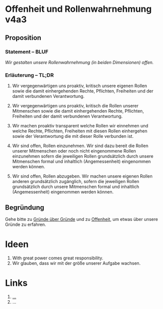 <!---
   NAME - The NAME of this project is:
ethos

  FILE - The FILENAME of the current file is:
/v4a3.md

  CREATION - This project was CREATED on:
2017-01-28-16:15:00 UTC

  MODIFICATION - This project was last MODIFIED on:
2017-01-28-16:15:00 UTC

  VERSION - The current VERSION of this project is:
<git-commit-hash>-2017-01-28-16:15:00 UTC

  CREATOR(S) - This project was CREATED by:
Michael Czechowski, Martin Maga

  CONTACT - You can CONTACT the creator(s) or developer(s) of this project at:
E-Mail: mail@martinmaga.de

  COPYRIGHT - The COPYRIGHT holder of this project is:
COPYRIGHT (c) 2016 Martin Maga

  LICENSE - This project is LICENSED under the following license:
Martin Maga 2016 CC BY-SA 4.0 https://creativecommons.org

  SUBFILE – This is a SUBFILE! For more INFORMATION on this project go to:
/README.md
--->

# Offenheit und Rollenwahrnehmung v4a3
## Proposition
### Statement – BLUF
*Wir gestalten unsere Rollenwahrnehmung (in beiden Dimensionen) offen.*

### Erläuterung – TL;DR
1. Wir vergegenwärtigen uns proaktiv, kritisch unsere eigenen Rollen sowie die damit einhergehenden Rechte, Pflichten, Freiheiten und der damit verbundenen Verantwortung.

2. Wir vergegenwärtigen uns proaktiv, kritisch die Rollen unserer Mitmenschen sowie die damit einhergehenden Rechte, Pflichten, Freiheiten und der damit verbundenen Verantwortung.

3. Wir machen proaktiv transparent welche Rollen wir einnehmen und welche Rechte, Pflichten, Freiheiten mit diesen Rollen einhergehen sowie der Verantwortung die mit dieser Rolle verbunden  ist.

4. Wir sind offen, Rollen einzunehmen.
Wir sind dazu bereit die Rollen unserer Mitmenschen oder noch nicht eingenommene Rollen einzunehmen sofern die jeweiligen Rollen grundsätzlich durch unsere Mitmenschen formal und inhaltlich (Angemessenheit) eingenommen werden können.

5. Wir sind offen, Rollen abzugeben.
Wir machen unsere eigenen Rollen anderen grundsätzlich zugänglich, sofern die jeweiligen Rollen grundsätzlich durch unsere Mitmenschen formal und inhaltlich (Angemessenheit) eingenommen werden können.

## Begründung
Gehe bitte zu [Gründe über Gründe](../contents/reasons/reasons.md) und zu [Offenheit](../contents/values/v4_openness.md), um etwas über unsere Gründe zu erfahren.

# Ideen
1. With great power comes great responsibility.
2. Wir glauben, dass wir mit der größe unserer Aufgabe wachsen.

# Links
  1. […](…)
  2. …
